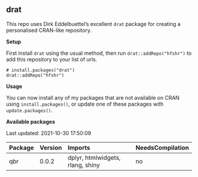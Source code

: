 
<!-- README.md is generated from README.Rmd. Please edit that file -->

## drat

<!-- badges: start -->
<!-- badges: end -->

This repo uses Dirk Eddelbuettel’s excellent `drat` package for creating
a personalised CRAN-like repository.

**Setup**

First install `drat` using the usual method, then run
`drat::addRepo("hfshr")` to add this repository to your list of urls.

    # install.packages("drat")
    drat::addRepo("hfshr")

**Usage**

You can now install any of my packages that are not available on CRAN
using `install.packages()`, or update one of these packages with
`update.packages()`.

**Available packages**

Last updated: 2021-10-30 17:50:09

| Package | Version | Imports                          | NeedsCompilation |
|:--------|:--------|:---------------------------------|:-----------------|
| qbr     | 0.0.2   | dplyr, htmlwidgets, rlang, shiny | no               |
